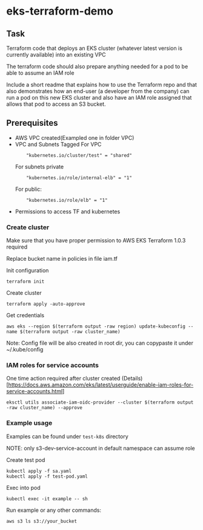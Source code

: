# eks-terraform-demo

## Task

Terraform code that deploys an EKS cluster (whatever latest version is currently available) into an existing VPC

The terraform code should also prepare anything needed for a pod to be able to assume an IAM role

Include a short readme that explains how to use the Terraform repo and that also demonstrates how an end-user (a developer from the company) can run a pod on this new EKS cluster and also have an IAM role assigned that allows that pod to access an S3 bucket.


## Prerequisites

 - AWS VPC created(Exampled one in folder VPC)
 - VPC and Subnets Tagged
    For VPC
    ```    
        "kubernetes.io/cluster/test" = "shared"
    ```
    For subnets private
    ```
        "kubernetes.io/role/internal-elb" = "1"
    ```
    For public:
    ```
        "kubernetes.io/role/elb" = "1"

    ```
- Permissions to access TF and kubernetes



### Create cluster

Make sure that you have proper permission to AWS EKS
Terraform 1.0.3 required 

Replace bucket name in policies in file iam.tf


Init configuration
```
terraform init
```
Create cluster 
```
terraform apply -auto-approve
```

Get credentials
```
aws eks --region $(terraform output -raw region) update-kubeconfig --name $(terraform output -raw cluster_name)
```

Note: Config file will be also created in root dir, you can copypaste it under ~/.kube/config


### IAM roles for service accounts

One time action required after cluster created
(Details)[https://docs.aws.amazon.com/eks/latest/userguide/enable-iam-roles-for-service-accounts.html]

```
eksctl utils associate-iam-oidc-provider --cluster $(terraform output -raw cluster_name) --approve
```

### Example usage

 
Examples can be found under ```test-k8s``` directory

NOTE: only s3-dev-service-account in default namespace can assume role

Create test pod

```
kubectl apply -f sa.yaml
kubectl apply -f test-pod.yaml
```

Exec into pod
```
kubectl exec -it example -- sh
```

Run example or any other commands:

```
aws s3 ls s3://your_bucket
```